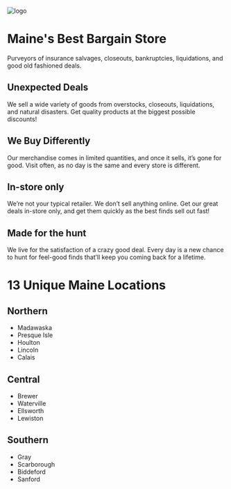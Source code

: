 ![logo](https://github.com/Mardens-Inc/.github/assets/5598099/fb47086b-8f48-4a96-8516-0ee66c6394f6)

# Maine's Best Bargain Store
Purveyors of insurance salvages, closeouts, bankruptcies, liquidations, and good old fashioned deals.

## Unexpected Deals
We sell a wide variety of goods from overstocks, closeouts, liquidations, and natural disasters. Get quality products at the biggest possible discounts!
## We Buy Differently 
Our merchandise comes in limited quantities, and once it sells, it’s gone for good. Visit often, as no day is the same and every store is different.
## In-store only 
We’re not your typical retailer. We don’t sell anything online. Get our great deals in-store only, and get them quickly as the best finds sell out fast!
## Made for the hunt 
We live for the satisfaction of a crazy good deal. Every day is a new chance to hunt for feel-good finds that’ll keep you coming back for a lifetime.
# 13 Unique Maine Locations

## Northern

- Madawaska
- Presque Isle
- Houlton
- Lincoln
- Calais

## Central

- Brewer
- Waterville
- Ellsworth
- Lewiston

## Southern

- Gray
- Scarborough
- Biddeford
- Sanford

